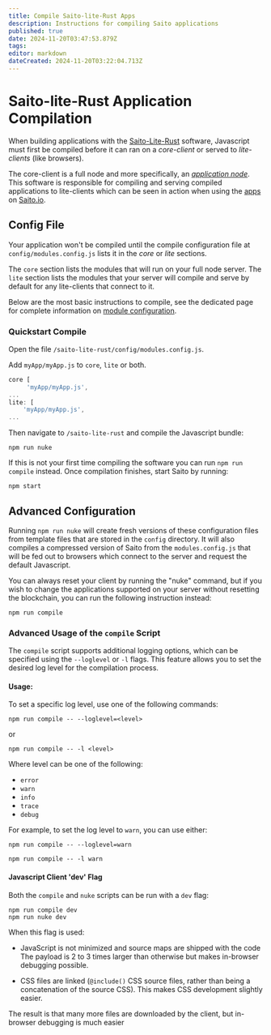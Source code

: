 ```yaml
---
title: Compile Saito-lite-Rust Apps
description: Instructions for compiling Saito applications
published: true
date: 2024-11-20T03:47:53.879Z
tags: 
editor: markdown
dateCreated: 2024-11-20T03:22:04.713Z
---
```


# Saito-lite-Rust Application Compilation

When building applications with the [Saito-Lite-Rust](https://wiki.saito.io/en/tech/javascript) software, Javascript must first be compiled before it can ran on a *core-client* or served to *lite-clients* (like browsers). 

The core-client is a full node and more specifically, an [*application node*](https://github.com/SaitoTech/saito-lite-rust). This software is responsible for compiling and serving compiled applications to lite-clients which can be seen in action when using the [apps](/tech/applications) on [Saito.io](Saito.io).

## Config File

Your application won't be compiled until the compile configuration file at `config/modules.config.js` lists it in the *core* or *lite* sections.

The `core` section lists the modules that will run on your full node server. The `lite` section lists the modules that your server will compile and serve by default for any lite-clients that connect to it.

Below are the most basic instructions to compile, see the dedicated page for complete information on [module configuration](/tech/config/applications).

### Quickstart Compile

Open the file `/saito-lite-rust/config/modules.config.js`.

Add `myApp/myApp.js` to `core`, `lite` or both.

```js
core [
     'myApp/myApp.js',
...
lite: [
    'myApp/myApp.js',
...
```

Then navigate to `/saito-lite-rust` and compile the Javascript bundle:

```
npm run nuke
```

If this is not your first time compiling the software you can run `npm run compile` instead. Once compilation finishes, start Saito by running:

```
npm start
```

## Advanced Configuration

Running ```npm run nuke``` will create fresh versions of these configuration files from template files that are stored in the ```config``` directory. It will also compiles a compressed version of Saito from the ```modules.config.js``` that will be fed out to browsers which connect to the server and request the default Javascript.

You can always reset your client by running the "nuke" command, but if you wish to change the applications supported on your server without resetting the blockchain, you can run the following instruction instead:

```npm run compile```

<!--

Saito uses two main configuration files. The first is ```config/options``` which specifies network configuration options like the IP address on which the server runs and the ports it should open and the peers to which it should connect. A second ```config/modules.config.js``` file specifies which modules should run on the server and any browsers that connect to it.



-->

### Advanced Usage of the `compile` Script

The `compile` script supports additional logging options, which can be specified using the `--loglevel` or `-l` flags. This feature allows you to set the desired log level for the compilation process.

#### Usage:

To set a specific log level, use one of the following commands:

```
npm run compile -- --loglevel=<level>
```

or 
```
npm run compile -- -l <level>
```

Where level can be one of the following:

- `error`
- `warn`
- `info`
- `trace`
- `debug`

For example, to set the log level to `warn`, you can use either:

```
npm run compile -- --loglevel=warn
```

```
npm run compile -- -l warn

```

#### Javascript Client 'dev' Flag

Both the `compile` and `nuke` scripts can be run with a `dev` flag:

```
npm run compile dev
npm run nuke dev
```

When this flag is used:

 * JavaScript is not minimized and source maps are shipped with the code 
   The payload is 2 to 3 times larger than otherwise but makes in-browser 
   debugging possible.
   
 * CSS files are linked (```@include()``` CSS source files, rather than 
   being a concatenation of the source CSS). This makes CSS development
   slightly easier.
   
The result is that many more files are downloaded by the client, but in-browser debugging is much easier

